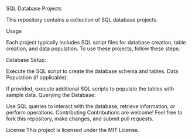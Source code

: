 SQL Database Projects

This repository contains a collection of SQL database projects.

Usage

Each project typically includes SQL script files for database creation, table creation, and data population. To use these projects, follow these steps:

Database Setup:

Execute the SQL script to create the database schema and tables. Data Population (if applicable):

If provided, execute additional SQL scripts to populate the tables with sample data. Querying the Database:

Use SQL queries to interact with the database, retrieve information, or perform operations. Contributing Contributions are welcome! Feel free to fork this repository, make changes, and submit pull requests.

License This project is licensed under the MIT License.
